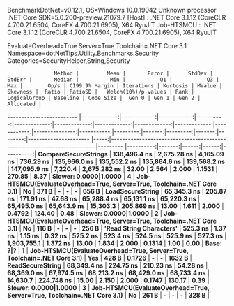 
BenchmarkDotNet=v0.12.1, OS=Windows 10.0.19042
Unknown processor
.NET Core SDK=5.0.200-preview.21079.7
  [Host]     : .NET Core 3.1.12 (CoreCLR 4.700.21.6504, CoreFX 4.700.21.6905), X64 RyuJIT
  Job-HTSMCU : .NET Core 3.1.12 (CoreCLR 4.700.21.6504, CoreFX 4.700.21.6905), X64 RyuJIT

EvaluateOverhead=True  Server=True  Toolchain=.NET Core 3.1  
Namespace=dotNetTips.Utility.Benchmarks.Security  Categories=SecurityHelper,String,Security  

                   Method |         Mean |       Error |      StdDev |    StdErr |       Median |          Min |           Q1 |           Q3 |          Max |        Op/s | CI99.9% Margin | Iterations | Kurtosis | MValue | Skewness |  Ratio | RatioSD |   Welch(10%)/p-values | Rank |                                                            LogicalGroup | Baseline | Code Size |  Gen 0 | Gen 1 | Gen 2 | Allocated |
------------------------- |-------------:|------------:|------------:|----------:|-------------:|-------------:|-------------:|-------------:|-------------:|------------:|---------------:|-----------:|---------:|-------:|---------:|-------:|--------:|---------------------- |-----:|------------------------------------------------------------------------ |--------- |----------:|-------:|------:|------:|----------:|
     **CompareSecureStrings** | **138,496.4 ns** | **2,675.28 ns** | **4,165.09 ns** | **736.29 ns** | **135,966.0 ns** | **135,552.2 ns** | **135,864.6 ns** | **139,568.2 ns** | **147,095.9 ns** |     **7,220.4** |   **2,675.282 ns** |      **32.00** |    **2.564** |  **2.000** |   **1.1531** | **270.85** |    **8.37** | **Slower: 0.0000|1.0000** |    **4** | **Job-HTSMCU(EvaluateOverhead=True, Server=True, Toolchain=.NET Core 3.1)** |       **No** |     **371 B** |      **-** |     **-** |     **-** |     **656 B** |
         **LoadSecureString** |  **65,345.3 ns** |   **205.87 ns** |   **171.91 ns** |  **47.68 ns** |  **65,288.4 ns** |  **65,131.1 ns** |  **65,220.3 ns** |  **65,495.0 ns** |  **65,643.9 ns** |    **15,303.3** |     **205.869 ns** |      **13.00** |    **1.611** |  **2.000** |   **0.4792** | **124.40** |    **0.48** | **Slower: 0.0000|1.0000** |    **2** | **Job-HTSMCU(EvaluateOverhead=True, Server=True, Toolchain=.NET Core 3.1)** |       **No** |     **116 B** |      **-** |     **-** |     **-** |     **256 B** |
 **'Read String Characters'** |     **525.3 ns** |     **1.37 ns** |     **1.15 ns** |   **0.32 ns** |     **525.2 ns** |     **523.4 ns** |     **524.5 ns** |     **525.9 ns** |     **527.3 ns** | **1,903,755.1** |       **1.372 ns** |      **13.00** |    **1.834** |  **2.000** |   **0.1314** |   **1.00** |    **0.00** |             **Base: ?|?** |    **1** | **Job-HTSMCU(EvaluateOverhead=True, Server=True, Toolchain=.NET Core 3.1)** |      **Yes** |     **428 B** | **0.1726** |     **-** |     **-** |    **1632 B** |
         **ReadSecureString** |  **68,349.4 ns** |   **224.75 ns** |   **210.23 ns** |  **54.28 ns** |  **68,369.0 ns** |  **67,974.5 ns** |  **68,213.2 ns** |  **68,429.0 ns** |  **68,733.4 ns** |    **14,630.7** |     **224.748 ns** |      **15.00** |    **2.150** |  **2.000** |   **0.1747** | **130.17** |    **0.39** | **Slower: 0.0000|1.0000** |    **3** | **Job-HTSMCU(EvaluateOverhead=True, Server=True, Toolchain=.NET Core 3.1)** |       **No** |     **261 B** |      **-** |     **-** |     **-** |     **328 B** |
